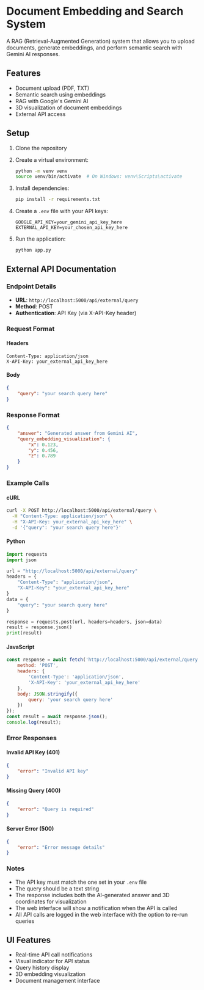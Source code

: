 # Document Embedding and Search System

A RAG (Retrieval-Augmented Generation) system that allows you to upload documents, generate embeddings, and perform semantic search with Gemini AI responses.

## Features

- Document upload (PDF, TXT)
- Semantic search using embeddings
- RAG with Google's Gemini AI
- 3D visualization of document embeddings
- External API access

## Setup

1. Clone the repository
2. Create a virtual environment:

   ```bash
   python -m venv venv
   source venv/bin/activate  # On Windows: venv\Scripts\activate
   ```

3. Install dependencies:

   ```bash
   pip install -r requirements.txt
   ```

4. Create a `.env` file with your API keys:

   ```
   GOOGLE_API_KEY=your_gemini_api_key_here
   EXTERNAL_API_KEY=your_chosen_api_key_here
   ```

5. Run the application:

   ```bash
   python app.py
   ```

## External API Documentation

### Endpoint Details

- **URL**: `http://localhost:5000/api/external/query`
- **Method**: POST
- **Authentication**: API Key (via X-API-Key header)

### Request Format

#### Headers

```
Content-Type: application/json
X-API-Key: your_external_api_key_here
```

#### Body

```json
{
    "query": "your search query here"
}
```

### Response Format

```json
{
    "answer": "Generated answer from Gemini AI",
    "query_embedding_visualization": {
        "x": 0.123,
        "y": 0.456,
        "z": 0.789
    }
}
```

### Example Calls

#### cURL

```bash
curl -X POST http://localhost:5000/api/external/query \
  -H "Content-Type: application/json" \
  -H "X-API-Key: your_external_api_key_here" \
  -d '{"query": "your search query here"}'
```

#### Python

```python
import requests
import json

url = "http://localhost:5000/api/external/query"
headers = {
    "Content-Type": "application/json",
    "X-API-Key": "your_external_api_key_here"
}
data = {
    "query": "your search query here"
}

response = requests.post(url, headers=headers, json=data)
result = response.json()
print(result)
```

#### JavaScript

```javascript
const response = await fetch('http://localhost:5000/api/external/query', {
    method: 'POST',
    headers: {
        'Content-Type': 'application/json',
        'X-API-Key': 'your_external_api_key_here'
    },
    body: JSON.stringify({
        query: 'your search query here'
    })
});
const result = await response.json();
console.log(result);
```

### Error Responses

#### Invalid API Key (401)

```json
{
    "error": "Invalid API key"
}
```

#### Missing Query (400)

```json
{
    "error": "Query is required"
}
```

#### Server Error (500)

```json
{
    "error": "Error message details"
}
```

### Notes

- The API key must match the one set in your `.env` file
- The query should be a text string
- The response includes both the AI-generated answer and 3D coordinates for visualization
- The web interface will show a notification when the API is called
- All API calls are logged in the web interface with the option to re-run queries

## UI Features

- Real-time API call notifications
- Visual indicator for API status
- Query history display
- 3D embedding visualization
- Document management interface
